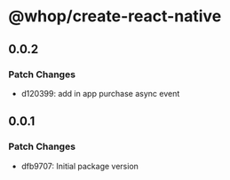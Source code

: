 # @whop/create-react-native

## 0.0.2

### Patch Changes

- d120399: add in app purchase async event

## 0.0.1

### Patch Changes

- dfb9707: Initial package version
